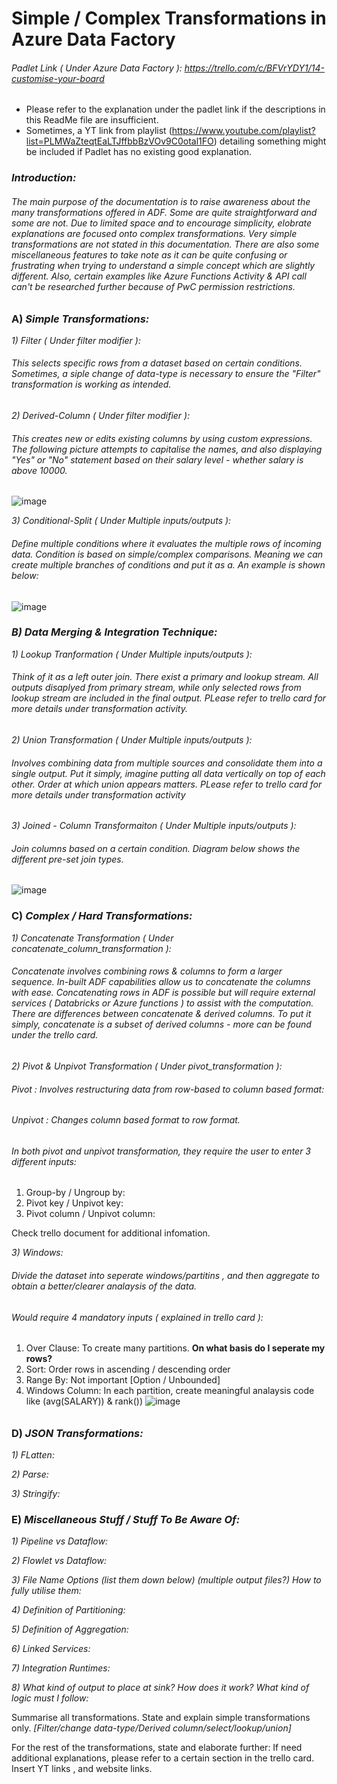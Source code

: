 # Simple / Complex Transformations in Azure Data Factory

###### Padlet Link ( Under Azure Data Factory ): https://trello.com/c/BFVrYDY1/14-customise-your-board
- Please refer to the explanation under the padlet link if the descriptions in this ReadMe file are insufficient.
- Sometimes, a YT link from playlist (https://www.youtube.com/playlist?list=PLMWaZteqtEaLTJffbbBzVOv9C0otal1FO) detailing something might be included if Padlet has no existing good explanation. 

### _Introduction:_
###### The main purpose of the documentation is to raise awareness about the many transformations offered in ADF. Some are quite straightforward and some are not. Due to limited space and to encourage simplicity, elobrate explanations are focused onto complex transformations. Very simple transformations are not stated in this documentation. There are also some miscellaneous features to take note as it can be quite confusing or frustrating when trying to understand a simple concept which are slightly different. Also, certain examples like Azure Functions Activity & API call can't be researched further because of PwC permission restrictions. 

### A) _Simple Transformations:_
_1) Filter ( Under filter modifier ):_
###### This selects specific rows from a dataset based on certain conditions. Sometimes, a siple change of data-type is necessary to ensure the "Filter" transformation is working as intended. 

_2) Derived-Column ( Under filter modifier ):_
###### This creates new or edits existing columns by using custom expressions. The following picture attempts to capitalise the names, and also displaying "Yes" or "No" statement based on their salary level - whether salary is above 10000. 
![image](https://github.com/user-attachments/assets/86de5bf1-a8e9-490a-a459-027b74d496dd) 

_3) Conditional-Split ( Under Multiple inputs/outputs ):_
###### Define multiple conditions where it evaluates the multiple rows of incoming data. Condition is based on simple/complex comparisons. Meaning we can create multiple branches of conditions and put it as a. An example is shown below: 
![image](https://github.com/user-attachments/assets/e0de276d-c70f-46a1-96ae-7c564d4532c8)

### _B) Data Merging & Integration Technique:_
_1) Lookup Tranformation ( Under Multiple inputs/outputs ):_ 
###### Think of it as a left outer join. There exist a primary and lookup stream. All outputs disaplyed from primary stream, while only selected rows from lookup stream are included in the final output. PLease refer to trello card for more details under transformation activity.

_2) Union Transformation ( Under Multiple inputs/outputs ):_
###### Involves combining data from multiple sources and consolidate them into a single output. Put it simply, imagine putting all data vertically on top of each other. Order at which union appears matters. PLease refer to trello card for more details under transformation activity

_3) Joined - Column Transformaiton ( Under Multiple inputs/outputs ):_
###### Join columns based on a certain condition. Diagram below shows the different pre-set join types. 
![image](https://github.com/user-attachments/assets/a4950bc2-f145-44e3-afaf-d400bb7c0edf)

### C) _Complex / Hard  Transformations:_
_1) Concatenate Transformation ( Under concatenate_column_transformation ):_
###### Concatenate involves combining rows & columns to form a larger sequence. In-built ADF capabilities allow us to concatenate the columns with ease. Concatenating rows in ADF is possible but will require external services ( Databricks or Azure functions ) to assist with the computation. There are differences between concatenate & derived columns. To put it simply, concatenate is a subset of derived columns - more can be found under the trello card. 

_2) Pivot & Unpivot Transformation ( Under pivot_transformation ):_
###### Pivot : Involves restructuring data from row-based to column based format: 
###### Unpivot : Changes column based format to row format.

###### In both pivot and unpivot transformation, they require the user to enter 3 different inputs: 
1) Group-by / Ungroup by:
2) Pivot key / Unpivot key:
3) Pivot column / Unpivot column: 

Check trello document for additional infomation. 

_3) Windows:_
###### Divide the dataset into seperate windows/partitins , and then aggregate to obtain a better/clearer analaysis of the data. 

###### _Would require 4 mandatory inputs ( explained in trello card ):_
1) Over Clause: To create many partitions. **On what basis do I seperate my rows?**
2) Sort: Order rows in ascending / descending order
3) Range By: Not important [Option / Unbounded]
4) Windows Column: In each partition, create meaningful analaysis code like (avg(SALARY)) & rank())
![image](https://github.com/user-attachments/assets/36cf9350-98bf-41fa-8165-23ccd019eadf)

######

### D) _JSON Transformations:_
_1) FLatten:_

_2) Parse:_

_3) Stringify:_

### E) _Miscellaneous Stuff / Stuff To Be Aware Of:_
_1) Pipeline vs Dataflow:_

_2) Flowlet vs Dataflow:_

_3) File Name Options (list them down below) (multiple output files?) How to fully utilise them:_

_4) Definition of Partitioning:_

_5) Definition of Aggregation:_

_6) Linked Services:_

_7) Integration Runtimes:_

_8) What kind of output to place at sink? How does it work? What kind of logic must I follow:_




Summarise all transformations. State and explain simple transformations only. _[Filter/change data-type/Derived column/select/lookup/union]_

For the rest of the transformations, state and elaborate further: 
If need additional explanations, please refer to a certain section in the trello card. 
Insert YT links , and website links. 
